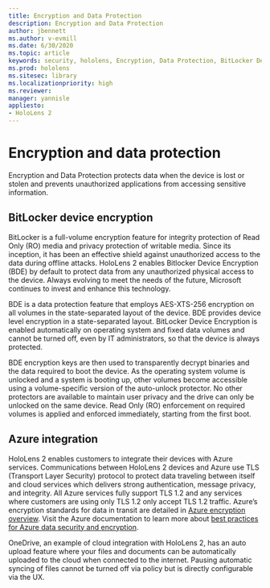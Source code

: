 ```yaml
---
title: Encryption and Data Protection
description: Encryption and Data Protection
author: jbennett
ms.author: v-evmill
ms.date: 6/30/2020
ms.topic: article
keywords: security, hololens, Encryption, Data Protection, BitLocker Device, BitLocker, bitlocker, bitlocker encryption, azure integration, 
ms.prod: hololens
ms.sitesec: library
ms.localizationpriority: high
ms.reviewer: 
manager: yannisle
appliesto:
- HoloLens 2
---
```


# Encryption and data protection

Encryption and Data Protection protects data when the device is lost or stolen and prevents unauthorized applications from accessing sensitive information.

## BitLocker device encryption

BitLocker is a full-volume encryption feature for integrity protection of Read Only (RO) media and privacy protection of writable media.  Since its inception, it has been an effective shield against unauthorized access to the data during offline attacks. HoloLens 2 enables Bitlocker Device Encryption (BDE) by default to protect data from any unauthorized physical access to the device. Always evolving to meet the needs of the future, Microsoft continues to invest and enhance this technology.

BDE is a data protection feature that employs AES-XTS-256 encryption on all volumes in the state-separated layout of the device. BDE provides device level encryption in a state-separated layout. BitLocker Device Encryption is enabled automatically on operating system and fixed data volumes and cannot be turned off, even by IT administrators, so that the device is always protected.

BDE encryption keys are then used to transparently decrypt binaries and the data required to boot the device. As the operating system volume is unlocked and a system is booting up, other volumes become accessible using a volume-specific version of the auto-unlock protector. No other protectors are available to maintain user privacy and the drive can only be unlocked on the same device. Read Only (RO) enforcement on required volumes is applied and enforced immediately, starting from the first boot.

## Azure integration 

HoloLens 2 enables customers to integrate their devices with Azure services. Communications between HoloLens 2 devices and Azure use TLS (Transport Layer Security) protocol to protect data traveling between itself and cloud services which delivers strong authentication, message privacy, and integrity. All Azure services fully support TLS 1.2 and any services where customers are using only TLS 1.2 only accept TLS 1.2 traffic. Azure’s encryption standards for data in transit are detailed in [Azure encryption overview](https://docs.microsoft.com/azure/security/fundamentals/encryption-overview). Visit the Azure documentation to learn more about [best practices for Azure data security and encryption](https://docs.microsoft.com/azure/security/fundamentals/data-encryption-best-practices). 

OneDrive, an example of cloud integration with HoloLens 2, has an auto upload feature where your files and documents can be automatically uploaded to the cloud when connected to the internet. Pausing automatic syncing of files cannot be turned off via policy but is directly configurable via the UX. 
